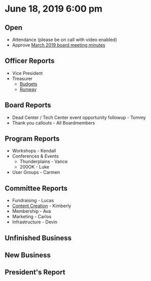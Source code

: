 # June 18, 2019 6:00 pm

## Open
* Attendance (please be on call with video enabled)
* Approve [March 2019 board meeting minutes](https://github.com/techlahoma/board_meetings/blob/master/2019/05_may_minutes.md)

## Officer Reports
* Vice President
* Treasurer
    - [Budgets](https://docs.google.com/spreadsheets/d/1tw-q8jl-9VMMZ2OmxKM6sCq0A82pPU8yLPMsnaI-DGE/edit?usp=sharing)
    - [Runway](https://docs.google.com/spreadsheets/d/1BdSo4lCJLIDFu0a3EfQ3AWu2wgmotYP-qIzIDC4PXsk/edit?usp=sharing)

## Board Reports
* Dead Center / Tech Center event opportunity followup - Tommy
* Thank you callouts - All Boardmembers

## Program Reports
* Workshops - Kendall
* Conferences & Events 
  * Thunderplains - Vance
  * 200OK - Luke
* User Groups - Carmen

## Committee Reports
* Fundraising - Lucas 
* [Content Creation](https://github.com/techlahoma/board_meetings/blob/master/2019/attachments/06_content_creation.md) - Kimberly
* Membership - Ava
* Marketing - Carlos
* Infrastructure -  Devin

## Unfinished Business


## New Business

## President's Report 

